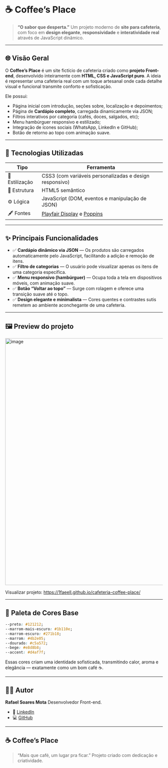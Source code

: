 # ☕ **Coffee’s Place**

> **“O sabor que desperta.”**
> Um projeto moderno de **site para cafeteria**, com foco em **design elegante**, **responsividade** e **interatividade real** através de JavaScript dinâmico.

---

## 🌐 **Visão Geral**

O **Coffee’s Place** é um site fictício de cafeteria criado como **projeto Front-end**, desenvolvido inteiramente com **HTML, CSS e JavaScript puro**.
A ideia é representar uma cafeteria real com um toque artesanal onde cada detalhe visual e funcional transmite conforto e sofisticação.

Ele possui:

* Página inicial com introdução, seções sobre, localização e depoimentos;
* Página de **Cardápio completo**, carregada dinamicamente via JSON;
* Filtros interativos por categoria (cafés, doces, salgados, etc);
* Menu hambúrguer responsivo e estilizado;
* Integração de ícones sociais (WhatsApp, LinkedIn e GitHub);
* Botão de retorno ao topo com animação suave.

---

## 🧠 **Tecnologias Utilizadas**

| Tipo           | Ferramenta                                                                                                                    |
| -------------- | ----------------------------------------------------------------------------------------------------------------------------- |
| 🎨 Estilização | CSS3 (com variáveis personalizadas e design responsivo)                                                                       |
| 🧩 Estrutura   | HTML5 semântico                                                                                                               |
| ⚙️ Lógica      | JavaScript (DOM, eventos e manipulação de JSON)                                                                               |
| 🖋️ Fontes     | [Playfair Display](https://fonts.google.com/specimen/Playfair+Display) e [Poppins](https://fonts.google.com/specimen/Poppins) |

---

## ✨ **Principais Funcionalidades**

* ✅ **Cardápio dinâmico via JSON** — Os produtos são carregados automaticamente pelo JavaScript, facilitando a adição e remoção de itens.
* ✅ **Filtro de categorias** — O usuário pode visualizar apenas os itens de uma categoria específica.
* ✅ **Menu responsivo (hambúrguer)** — Ocupa toda a tela em dispositivos móveis, com animação suave.
* ✅ **Botão “Voltar ao topo”** — Surge com rolagem e oferece uma transição suave até o topo.
* ✅ **Design elegante e minimalista** — Cores quentes e contrastes sutis remetem ao ambiente aconchegante de uma cafeteria.

---

## 🖼️ **Preview do projeto**

<img width="1423" height="786" alt="image" src="https://github.com/user-attachments/assets/808d7079-d119-438d-9722-9d3aa2cfae7d" />

Visualizar projeto: https://1faeell.github.io/cafeteria-coffee-place/

---

## 🎨 **Paleta de Cores Base**

```css
--preto: #121212;
--marrom-mais-escuro: #1b110e;
--marrom-escuro: #271b18;
--marrom: #4b2e05;
--dourado: #c5a572;
--bege: #e8d8b8;
--accent: #d4af7f;
```

Essas cores criam uma identidade sofisticada, transmitindo calor, aroma e elegância — exatamente como um bom café ☕.

---

## 👨‍💻 **Autor**

**Rafael Soares Mota**
Desenvolvedor Front-end.
* 💼 [LinkedIn](https://linkedin.com/in/rafaelsfront)
* 💻 [GitHub](https://github.com/1faeell)

---

## ☕ **Coffee’s Place**

> “Mais que café, um lugar pra ficar.”
> Projeto criado com dedicação e criatividade.


